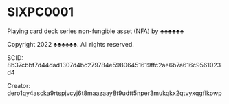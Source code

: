 # SIXPC0001
Playing card deck series non-fungible asset (NFA) by ♣♣♣♣♣♣

Copyright 2022 ♣♣♣♣♣♣. All rights reserved.

SCID: 8b37cbbf7d44dad1307d4bc279784e59806451619ffc2ae6b7a616c9561023d4

Creator: dero1qy4ascka9rtspjvcyj6t8maazaay8t9udtt5nper3mukqkx2qtvyxqgflkpwp
